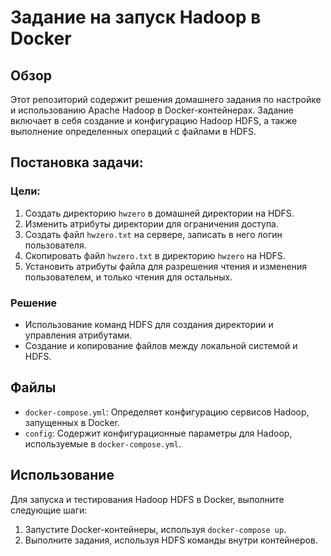 # Задание на запуск Hadoop в Docker 

## Обзор

Этот репозиторий содержит решения домашнего задания по настройке и использованию Apache Hadoop в Docker-контейнерах. Задание включает в себя создание и конфигурацию Hadoop HDFS, а также выполнение определенных операций с файлами в HDFS.

## Постановка задачи:

### Цели:
1. Создать директорию `hwzero` в домашней директории на HDFS.
2. Изменить атрибуты директории для ограничения доступа.
3. Создать файл `hwzero.txt` на сервере, записать в него логин пользователя.
4. Скопировать файл `hwzero.txt` в директорию `hwzero` на HDFS.
5. Установить атрибуты файла для разрешения чтения и изменения пользователем, и только чтения для остальных.

### Решение
- Использование команд HDFS для создания директории и управления атрибутами.
- Создание и копирование файлов между локальной системой и HDFS.

## Файлы

- `docker-compose.yml`: Определяет конфигурацию сервисов Hadoop, запущенных в Docker.
- `config`: Содержит конфигурационные параметры для Hadoop, используемые в `docker-compose.yml`.

## Использование

Для запуска и тестирования Hadoop HDFS в Docker, выполните следующие шаги:
1. Запустите Docker-контейнеры, используя `docker-compose up`.
2. Выполните задания, используя HDFS команды внутри контейнеров.
